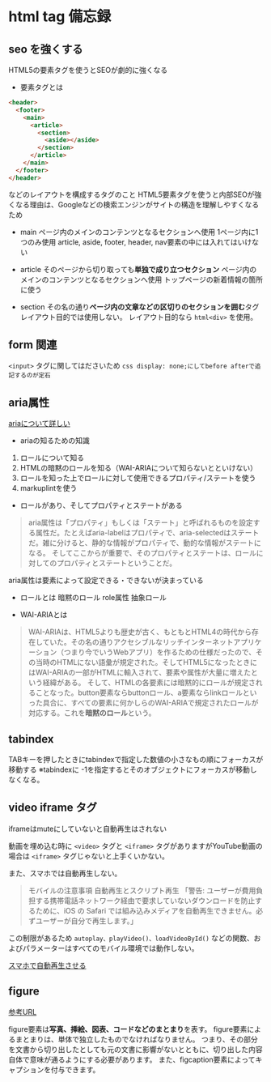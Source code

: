 # html tag 備忘録

## seo を強くする

HTML5の要素タグを使うとSEOが劇的に強くなる

- 要素タグとは

```html
<header>
  <footer>
    <main>
      <article>
        <section>
          <aside></aside>
        </section>
      </article>
    </main>
  </footer>
</header>
```

などのレイアウトを構成するタグのこと
HTML5要素タグを使うと内部SEOが強くなる理由は、Googleなどの検索エンジンがサイトの構造を理解しやすくなるため

- main
  ページ内のメインのコンテンツとなるセクションへ使用
  1ページ内に1つのみ使用
  article, aside, footer, header, nav要素の中には入れてはいけない

- article
  そのページから切り取っても**単独で成り立つセクション**
  ページ内のメインのコンテンツとなるセクションへ使用
  トップページの新着情報の箇所に使う

- section
  その名の通り**ページ内の文章などの区切りのセクションを囲む**タグ
  レイアウト目的では使用しない。
  レイアウト目的なら `html<div>` を使用。

## form 関連

`<input>` タグに関してはださいため `css display: none;にしてbefore afterで追記するのが定石`

## aria属性

[ariaについて詳しい](https://zenn.dev/yusukehirao/articles/e3512a58df58fd)

- ariaの知るための知識

1. ロールについて知る
2. HTMLの暗黙のロールを知る（WAI-ARIAについて知らないとといけない）
3. ロールを知った上でロールに対して使用できるプロパティ/ステートを使う
4. markuplintを使う

- ロールがあり、そしてプロパティとステートがある

>aria属性は「プロパティ」もしくは「ステート」と呼ばれるものを設定する属性だ。たとえばaria-labelはプロパティで、aria-selectedはステートだ。雑に分けると、静的な情報がプロパティで、動的な情報がステートになる。
>そしてここからが重要で、そのプロパティとステートは、ロールに対してのプロパティとステートということだ。

aria属性は要素によって設定できる・できないが決まっている

- ロールとは
暗黙のロール
role属性
抽象ロール

- WAI-ARIAとは

>WAI-ARIAは、HTML5よりも歴史が古く、もともとHTML4の時代から存在していた。その名の通りアクセシブルなリッチインターネットアプリケーション（つまり今でいうWebアプリ）を作るための仕様だったので、その当時のHTMLにない語彙が規定された。そしてHTML5になったときにはWAI-ARIAの一部がHTMLに輸入されて、要素や属性が大量に増えたという経緯がある。
そして、HTMLの各要素には暗黙的にロールが規定されることなった。button要素ならbuttonロール、a要素ならlinkロールといった具合に、すべての要素に何かしらのWAI-ARIAで規定されたロールが対応する。これを**暗黙のロール**という。

## tabindex

TABキーを押したときにtabindexで指定した数値の小さなもの順にフォーカスが移動する
※tabindexに -1を指定するとそのオブジェクトにフォーカスが移動しなくなる。

## video iframe タグ

iframeはmuteにしていないと自動再生はされない

動画を埋め込む時に `<video>` タグと `<iframe>` タグがありますがYouTube動画の場合は `<iframe>` タグじゃないと上手くいかない。

また、スマホでは自動再生しない。
>モバイルの注意事項
>自動再生とスクリプト再生
>「警告: ユーザーが費用負担する携帯電話ネットワーク経由で要求していないダウンロードを防止するために、iOS の Safari では組み込みメディアを自動再生できません。必ずユーザーが自分で再生します。」

この制限があるため `autoplay、playVideo()、loadVideoById()` などの関数、およびパラメーターはすべてのモバイル環境では動作しない。

[スマホで自動再生させる](https://www.evoworx.co.jp/blog/video-autoplay/)

## figure

[参考URL](https://dekiru.net/article/12886/)

figure要素は**写真、挿絵、図表、コードなどのまとまり**を表す。
figure要素によるまとまりは、単体で独立したものでなければなりません。
つまり、その部分を文書から切り出したとしても元の文書に影響がないとともに、切り出した内容自体で意味が通るようにする必要があります。
また、figcaption要素によってキャプションを付与できます。
